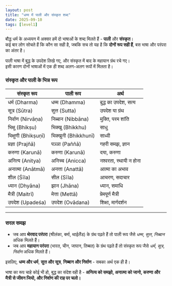 ```yaml
---
layout: post
title: "धम्म में पाली और संस्कृत शब्द"
date: 2025-09-10
tags: [level1]
---
```


बौद्ध धर्म के अध्ययन में अक्सर हमें दो भाषाओं के शब्द मिलते हैं - **पाली** और **संस्कृत**।  
कई बार लोग सोचते हैं कि कौन सा सही है, जबकि सच तो यह है कि **दोनों रूप सही हैं**, बस भाषा और परंपरा का अंतर है।  

पाली भाषा में बुद्ध के उपदेश लिखे गए, और संस्कृत में बाद के महायान ग्रंथ रचे गए।  
इसी कारण दोनों भाषाओं में एक ही शब्द अलग-अलग रूपों में मिलता है।

### संस्कृत और पाली के भिन्न रूप

| संस्कृत रूप          | पाली रूप           | अर्थ |
|----------------------|-------------------|------|
| धर्म (Dharma)        | धम्म (Dhamma)     | बुद्ध का उपदेश, सत्य |
| सूत्र (Sūtra)        | सुत्त (Sutta)     | उपदेश या ग्रंथ |
| निर्वाण (Nirvāṇa)    | निब्बान (Nibbāna) | मुक्ति, परम शांति |
| भिक्षु (Bhikṣu)      | भिक्खु (Bhikkhu)  | साधु |
| भिक्षुणी (Bhikṣuṇī) | भिक्खुनी (Bhikkhunī) | साध्वी |
| प्रज्ञा (Prajñā)     | पञ्ञा (Paññā)      | गहरी समझ, ज्ञान |
| करुणा (Karunā)       | करुणा (Karunā)     | दया, करुणा |
| अनित्य (Anitya)     | अनिच्च (Anicca)   | नश्वरता, स्थायी न होना |
| अनात्मा (Anātmā)    | अनत्ता (Anattā)   | आत्मा का अभाव |
| शील (Śīla)           | सील (Sīla)        | आचरण, सदाचार |
| ध्यान (Dhyāna)      | झान (Jhāna)       | ध्यान, समाधि |
| मैत्री (Maitrī)     | मेत्ता (Mettā)    | प्रेमपूर्ण मैत्री |
| उपदेश (Upadeśa)     | उपदेश (Ovādana)   | शिक्षा, मार्गदर्शन |

---

### सरल समझ

- जब आप **थेरवाद परंपरा** (श्रीलंका, बर्मा, थाईलैंड) के ग्रंथ पढ़ते हैं तो पाली रूप जैसे *धम्म*, *सुत्त*, *निब्बान* अधिक मिलते हैं।  
- जब आप **महायान परंपरा** (भारत, चीन, जापान, तिब्बत) के ग्रंथ पढ़ते हैं तो संस्कृत रूप जैसे *धर्म*, *सूत्र*, *निर्वाण* अधिक मिलते हैं।  

इसलिए, **धम्म और धर्म**, **सुत्त और सूत्र**, **निब्बान और निर्वाण** - सबका अर्थ एक ही है।

भाषा का रूप चाहे कोई भी हो, बुद्ध का संदेश वही है -
**अनित्य को समझो, अनात्मा को जानो, करुणा और मैत्री से जीवन जियो, और निर्वाण की राह पर चलो।**